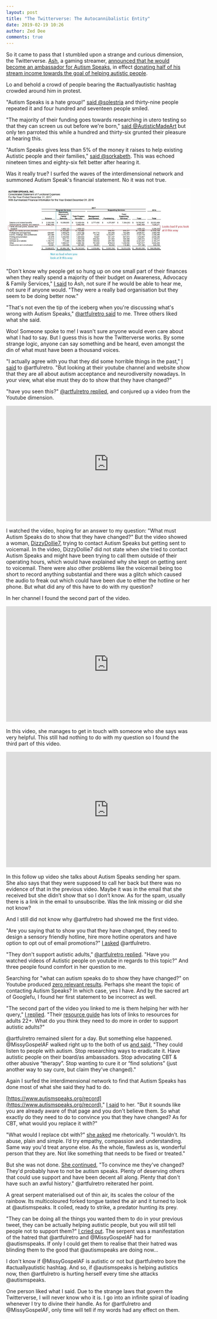```yaml
---
layout: post
title: "The Twitterverse: The Autocannibalistic Entity"
date: 2019-02-19 10:26
author: Zed Dee
comments: true
---
```

So it came to pass that I stumbled upon a strange and curious dimension, the Twitterverse. [Ash](https://twitter.com/CWA), a gaming streamer, [announced that he would become an ambassador for Autism Speaks](https://twitter.com/CWA/status/1079448314591014918), in effect [donating half of his stream income towards the goal of helping autistic people](https://www.autismspeaks.org/blog/why-im-streaming-autism-speaks).

Lo and behold a crowd of people bearing the #actuallyautistic hashtag crowded around him in protest.

"Autism Speaks is a hate group!" [said @solestria](https://twitter.com/solestria/status/1080476424883130368) and thirty-nine people repeated it and four hundred and seventeen people smiled.

"The majority of their funding goes towards researching in utero testing so that they can screen us out before we're born," [said @AutisticMadeArt](https://twitter.com/AutisticMadeArt/status/1080516495317307393) but only ten parroted this while a hundred and thirty-six grunted their pleasure at hearing this.

"Autism Speaks gives less than 5% of the money it raises to help existing Autistic people and their families," [said @sorkabeth](https://twitter.com/sorkabeth/status/1080535472512880641). This was echoed nineteen times and eighty-six felt better after hearing it.

Was it really true? I surfed the waves of the interdimensional network and summoned Autism Speak's financial statement. No it was not true.

![](/content/images/AutismSpeaks2017FinancialStatement.jpg)

"Don't know why people get so hung up on one small part of their finances when they really spend a majority of their budget on Awareness, Advocacy &amp; Family Services," [I said](https://twitter.com/ZedDeeCee/status/1080697622074015744) to Ash, not sure if he would be able to hear me, not sure if anyone would. "They were a really bad organisation but they seem to be doing better now."

"That's not even the tip of the iceberg when you're discussing what's wrong with Autism Speaks," [@artfulretro said](https://twitter.com/artfulretro/status/1080704909085822976) to me. Three others liked what she said.

Woo! Someone spoke to me! I wasn't sure anyone would even care about what I had to say. But I guess this is how the Twitterverse works. By some strange logic, anyone can say something and be heard, even amongst the din of what must have been a thousand voices.

"I actually agree with you that they did some horrible things in the past," [I said](https://twitter.com/ZedDeeCee/status/1081009022285697025) to @artfulretro. "But looking at their youtube channel and website show that they are all about autism acceptance and neurodiversity nowadays. In your view, what else must they do to show that they have changed?"

"have you seen this?" [@artfulretro replied](https://twitter.com/artfulretro/status/1081018994159640577), and conjured up a video from the Youtube dimension.

<iframe width="560" height="315" src="https://www.youtube.com/embed/YAQonVcMyOM" frameborder="0" allow="accelerometer; autoplay; encrypted-media; gyroscope; picture-in-picture" allowfullscreen></iframe>

I watched the video, hoping for an answer to my question: "What must Autism Speaks do to show that they have changed?" But the video showed a woman, [DizzyDollie7](https://www.youtube.com/channel/UCYQ3mk1kQDyBxe4ab-GAYSw), trying to contact Autism Speaks but getting sent to voicemail. In the video, DizzyDollie7 did not state when she tried to contact Autism Speaks and might have been trying to call them outside of their operating hours, which would have explained why she kept on getting sent to voicemail. There were also other problems like the voicemail being too short to record anything substantial and there was a glitch which caused the audio to freak out which could have been due to either the hotline or her phone. But what did any of this have to do with my question?

In her channel I found the second part of the video.

<iframe width="560" height="315" src="https://www.youtube.com/embed/b6Ja_OrxuIc" frameborder="0" allow="accelerometer; autoplay; encrypted-media; gyroscope; picture-in-picture" allowfullscreen></iframe>

In this video, she manages to get in touch with someone who she says was very helpful. This still had nothing to do with my question so I found the third part of this video.

<iframe width="560" height="315" src="https://www.youtube.com/embed/9ThP6DrlgLI" frameborder="0" allow="accelerometer; autoplay; encrypted-media; gyroscope; picture-in-picture" allowfullscreen></iframe>

In this follow up video she talks about Autism Speaks sending her spam. She also says that they were supposed to call her back but there was no evidence of that in the previous video. Maybe it was in the email that she received but she didn’t show that so I don’t know. As for the spam, usually there is a link in the email to unsubscribe. Was the link missing or did she not know?

And I still did not know why @artfulretro had showed me the first video.

"Are you saying that to show you that they have changed, they need to design a sensory friendly hotline, hire more hotline operators and have option to opt out of email promotions?" [I asked](https://twitter.com/ZedDeeCee/status/1081033873058746369) @artfulretro.

"They don't support autistic adults," [@artfulretro replied](https://twitter.com/artfulretro/status/1081035567620476928). "Have you watched videos of Autistic people on youtube in regards to this topic?" And three people found comfort in her question to me.

Searching for "what can autism speaks do to show they have changed?" on Youtube produced [zero relevant results](https://www.youtube.com/results?search_query=what+can+autism+speaks+do+to+show+they+have+changed). Perhaps she meant the topic of contacting Autism Speaks? In which case, yes I have. And by the sacred art of Googlefu, I found her first statement to be incorrect as well.

"The second part of the video you linked to me is them helping her with her query," [I replied](https://twitter.com/ZedDeeCee/status/1081102109280415744). "Their [resource guide](https://www.autismspeaks.org/resource-guide) has lots of links to resources for adults 22+. What do you think they need to do more in order to support autistic adults?"

@artfulretro remained silent for a day. But something else happened. @MissyGospelAF walked right up to the both of us [and said](https://twitter.com/MissyGospelAF/status/1081881130280730624), "They could listen to people with autism. Stop researching ways to eradicate it. Have autistic people on their board/as ambassadors. Stop advocating CBT & other abusive “therapy”. Stop wanting to cure it or “find solutions” (just another way to say cure, but claim they’ve changed)."

Again I surfed the interdimensional network to find that Autism Speaks has done most of what she said they had to do.

[https://www.autismspeaks.org/record](https://www.autismspeaks.org/record)," [I said](https://twitter.com/ZedDeeCee/status/1081889099735228422) to her. "But it sounds like you are already aware of that page and you don't believe them. So what exactly do they need to do to convince you that they have changed? As for CBT, what would you replace it with?"

"What would I replace cbt with?" [she asked](https://twitter.com/MissyGospelAF/status/1081894355453992961) me rhetorically. "I wouldn’t. Its abuse, plain and simple. I’d try empathy, compassion and understanding. Same way you'd treat anyone else. As the whole, flawless as is, wonderful person that they are. Not like something that needs to be fixed or treated."

But she was not done. [She continued](https://twitter.com/MissyGospelAF/status/1081895027574333440), "To convince me they've changed? They'd probably have to not be autism speaks. Plenty of deserving others that could use support and have been decent all along. Plenty that don't have such an awful history." @artfulretro reiterated her point.

A great serpent materialised out of thin air, its scales the colour of the rainbow. Its multicoloured forked tongue tasted the air and it turned to look at @autismspeaks. It coiled, ready to strike, a predator hunting its prey.

"They can be doing all the things you wanted them to do in your previous tweet, they can be actually helping autistic people, but you will still tell people not to support them?" [I cried out](https://twitter.com/ZedDeeCee/status/1081921475408363522). The serpent was a manifestation of the hatred that @artfulretro and @MissyGospelAF had for @autismspeaks. If only I could get them to realise that their hatred was blinding them to the good that @autismspeaks are doing now...

I don't know if @MissyGospelAF is autistic or not but @artfulretro bore the #actuallyautistic hashtag. And so, if @autismspeaks is helping autistics now, then @artfulretro is hurting herself every time she attacks @autismspeaks.

One person liked what I said. Due to the strange laws that govern the Twitterverse, I will never know who it is. I go into an infinite spiral of loading whenever I try to divine their handle. As for @artfulretro and @MissyGospelAF, only time will tell if my words had any effect on them.